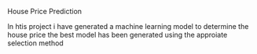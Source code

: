 House Price Prediction 

In htis project i have generated a machine learning model to determine the house price the best model has been generated using the approiate selection method